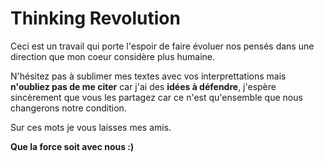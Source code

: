 # Thinking Revolution

Ceci est un travail qui porte l'espoir de faire évoluer nos pensés dans une direction que mon coeur considère plus humaine.

N'hésitez pas à sublimer mes textes avec vos interprettations mais **n'oubliez pas de me citer** car
j'ai des **idées à défendre**, j'espère sincèrement que vous les partagez car ce n'est qu'ensemble que nous changerons notre condition.

Sur ces mots je vous laisses mes amis.

**Que la force soit avec nous :)**

